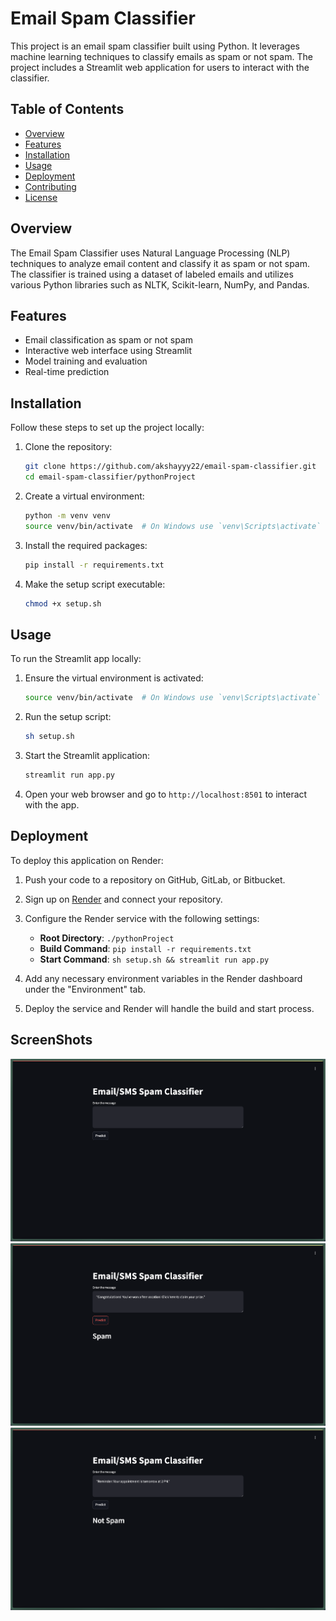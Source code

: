 # Email Spam Classifier

This project is an email spam classifier built using Python. It leverages machine learning techniques to classify emails as spam or not spam. The project includes a Streamlit web application for users to interact with the classifier.

## Table of Contents

- [Overview](#overview)
- [Features](#features)
- [Installation](#installation)
- [Usage](#usage)
- [Deployment](#deployment)
- [Contributing](#contributing)
- [License](#license)

## Overview

The Email Spam Classifier uses Natural Language Processing (NLP) techniques to analyze email content and classify it as spam or not spam. The classifier is trained using a dataset of labeled emails and utilizes various Python libraries such as NLTK, Scikit-learn, NumPy, and Pandas.

## Features

- Email classification as spam or not spam
- Interactive web interface using Streamlit
- Model training and evaluation
- Real-time prediction

## Installation

Follow these steps to set up the project locally:

1. Clone the repository:

    ```bash
    git clone https://github.com/akshayyy22/email-spam-classifier.git
    cd email-spam-classifier/pythonProject
    ```

2. Create a virtual environment:

    ```bash
    python -m venv venv
    source venv/bin/activate  # On Windows use `venv\Scripts\activate`
    ```

3. Install the required packages:

    ```bash
    pip install -r requirements.txt
    ```

4. Make the setup script executable:

    ```bash
    chmod +x setup.sh
    ```

## Usage

To run the Streamlit app locally:

1. Ensure the virtual environment is activated:

    ```bash
    source venv/bin/activate  # On Windows use `venv\Scripts\activate`
    ```

2. Run the setup script:

    ```bash
    sh setup.sh
    ```

3. Start the Streamlit application:

    ```bash
    streamlit run app.py
    ```

4. Open your web browser and go to `http://localhost:8501` to interact with the app.

## Deployment

To deploy this application on Render:

1. Push your code to a repository on GitHub, GitLab, or Bitbucket.

2. Sign up on [Render](https://render.com/) and connect your repository.

3. Configure the Render service with the following settings:
    - **Root Directory**: `./pythonProject`
    - **Build Command**: `pip install -r requirements.txt`
    - **Start Command**: `sh setup.sh && streamlit run app.py`

4. Add any necessary environment variables in the Render dashboard under the "Environment" tab.

5. Deploy the service and Render will handle the build and start process.

## ScreenShots
![Alt text](pythonProject/images/first.png)
![Alt text](pythonProject/images/2.png)
![Alt text](pythonProject/images/3.png)




